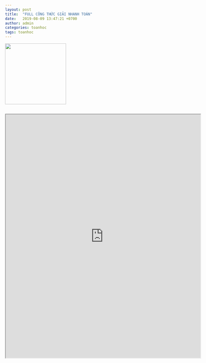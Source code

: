 ```yaml
---
layout: post
title:  "FULL CÔNG THỨC GIẢI NHANH TOÁN"
date:   2019-08-09 13:47:21 +0700
author: admin
categories: toanhoc
tags: toanhoc
---
```

<a href="https://3.bp.blogspot.com/-yIPHe_-p8Nc/WTN8OPnvnII/AAAAAAAAARA/DRNDDXlDuSQ5bfl_8a1wAr_caUfMlFPAgCPcBGAYYCw/s1600/imagesCA7S25ML.jpg" imageanchor="1" ><img border="0" src="https://3.bp.blogspot.com/-yIPHe_-p8Nc/WTN8OPnvnII/AAAAAAAAARA/DRNDDXlDuSQ5bfl_8a1wAr_caUfMlFPAgCPcBGAYYCw/s200/imagesCA7S25ML.jpg" width="200" height="200" data-original-width="225" data-original-height="225" /></a><br />
<br />
<iframe src="https://drive.google.com/file/d/1UiVPqx7bzl9hoIb28BQbhV1zLzqT6i7p/preview" width="640" height="800"></iframe>
